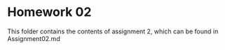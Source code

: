# Homework 02   

This folder contains the contents of assignment 2, which can be found in Assignment02.md   
